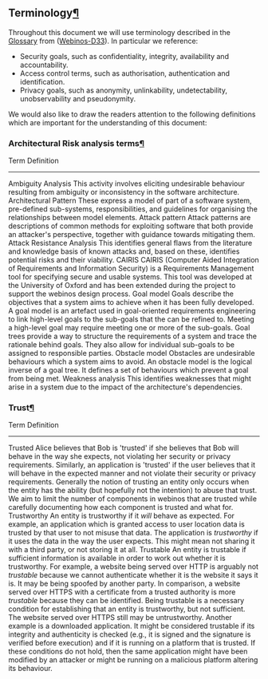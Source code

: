 Terminology[¶](#Terminology)
----------------------------

Throughout this document we will use terminology described in the
[Glossary](/wp3-3/wiki/Glossary)
from ([Webinos-D33](Webinos-D33.html)). In particular we reference:

-   Security goals, such as confidentiality, integrity, availability and
    accountability.
-   Access control terms, such as authorisation, authentication and
    identification.
-   Privacy goals, such as anonymity, unlinkability, undetectability,
    unobservability and pseudonymity.

We would also like to draw the readers attention to the following
definitions which are important for the understanding of this document:

### Architectural Risk analysis terms[¶](#Architectural-Risk-analysis-terms)

  Term                         Definition
  ---------------------------- ---------------------------------------------------------------------------------------------------------------------------------------------------------------------------------------------------------------------------------------------------------------------------------------------------------------------------------------------------------------------------------------------------------------------------------------------------------------------------------------------------------------------
  Ambiguity Analysis           This activity involves eliciting undesirable behaviour resulting from ambiguity or inconsistency in the software architecture.
  Architectural Pattern        These express a model of part of a software system, pre-defined sub-systems, responsibilities, and guidelines for organising the relationships between model elements.
  Attack pattern               Attack patterns are descriptions of common methods for exploiting software that both provide an attacker's perspective, together with guidance towards mitigating them.
  Attack Resistance Analysis   This identifies general flaws from the literature and knowledge basis of known attacks and, based on these, identifies potential risks and their viability.
  CAIRIS                       CAIRIS (Computer Aided Integration of Requirements and Information Security) is a Requirements Management tool for specifying secure and usable systems. This tool was developed at the University of Oxford and has been extended during the project to support the webinos design process.
  Goal model                   Goals describe the objectives that a system aims to achieve when it has been fully developed. A goal model is an artefact used in goal-oriented requirements engineering to link high-level goals to the sub-goals that the can be refined to. Meeting a high-level goal may require meeting one or more of the sub-goals. Goal trees provide a way to structure the requirements of a system and trace the rationale behind goals. They also allow for individual sub-goals to be assigned to responsible parties.
  Obstacle model               Obstacles are undesirable behaviours which a system aims to avoid. An obstacle model is the logical inverse of a goal tree. It defines a set of behaviours which prevent a goal from being met.
  Weakness analysis            This identifies weaknesses that might arise in a system due to the impact of the architecture's dependencies.

### Trust[¶](#Trust)

  Term          Definition
  ------------- -------------------------------------------------------------------------------------------------------------------------------------------------------------------------------------------------------------------------------------------------------------------------------------------------------------------------------------------------------------------------------------------------------------------------------------------------------------------------------------------------------------------------------------------------------------------------------------------------------------------------------------------------------------------------------------------------------------------------------------------------------------------------------------------------------------------------------------------------------------------------------------------------------------------------------------------------------------------------------------------------------------------------------------------------------
  Trusted       Alice believes that Bob is 'trusted' if she believes that Bob will behave in the way she expects, not violating her security or privacy requirements. Similarly, an application is 'trusted' if the user believes that it will behave in the expected manner and not violate their security or privacy requirements. Generally the notion of trusting an entity only occurs when the entity has the ability (but hopefully not the intention) to abuse that trust. We aim to limit the number of components in webinos that are trusted while carefully documenting how each component is trusted and what for.
  Trustworthy   An entity is trustworthy if it *will* behave as expected. For example, an application which is granted access to user location data is trusted by that user to not misuse that data. The application is *trustworthy* if it uses the data in the way the user expects. This might mean not sharing it with a third party, or not storing it at all.
  Trustable     An entity is trustable if sufficient information is available in order to work out whether it is trustworthy. For example, a website being served over HTTP is arguably not *trustable* because we cannot authenticate whether it is the website it says it is. It may be being spoofed by another party. In comparison, a website served over HTTPS with a certificate from a trusted authority is more *trustable* because they can be identified. Being trustable is a necessary condition for establishing that an entity is trustworthy, but not sufficient. The website served over HTTPS still may be untrustworthy. Another example is a downloaded application. It might be considered trustable if its integrity and authenticity is checked (e.g., it is signed and the signature is verified before execution) and if it is running on a platform that is trusted. If these conditions do not hold, then the same application might have been modified by an attacker or might be running on a malicious platform altering its behaviour.


